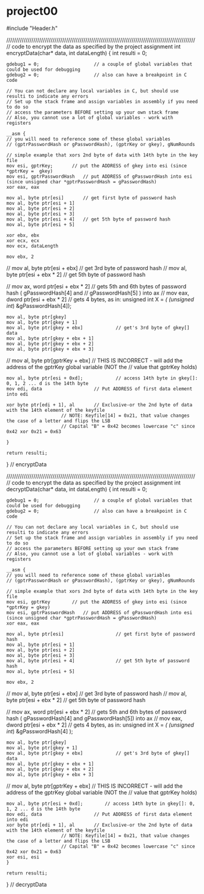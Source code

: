 # project00


#include "Header.h"

//////////////////////////////////////////////////////////////////////////////////////////////////
// code to encrypt the data as specified by the project assignment
int encryptData(char* data, int dataLength)
{
	int resulti = 0;

	gdebug1 = 0;					// a couple of global variables that could be used for debugging
	gdebug2 = 0;					// also can have a breakpoint in C code

	// You can not declare any local variables in C, but should use resulti to indicate any errors
	// Set up the stack frame and assign variables in assembly if you need to do so
	// access the parameters BEFORE setting up your own stack frame
	// Also, you cannot use a lot of global variables - work with registers

	__asm {
	// you will need to reference some of these global variables
	// (gptrPasswordHash or gPasswordHash), (gptrKey or gkey), gNumRounds

	// simple example that xors 2nd byte of data with 14th byte in the key file
	mov esi, gptrKey;		// put the ADDRESS of gkey into esi (since *gptrKey =  gkey)
	mov esi, gptrPasswordHash	// put ADDRESS of gPasswordHash into esi (since unsigned char *gptrPasswordHash = gPasswordHash)
	xor eax, eax

	mov al, byte ptr[esi]		// get first byte of password hash
	mov al, byte ptr[esi + 1]
	mov al, byte ptr[esi + 2]
	mov al, byte ptr[esi + 3]
	mov al, byte ptr[esi + 4]	// get 5th byte of password hash
	mov al, byte ptr[esi + 5]

	xor ebx, ebx
	xor ecx, ecx
	mov ecx, dataLength

	mov ebx, 2
//	mov al, byte ptr[esi + ebx]	    // get 3rd byte of password hash
//	mov al, byte ptr[esi + ebx * 2]	    // get 5th byte of password hash

//	mov ax, word ptr[esi + ebx * 2]			// gets 5th and 6th bytes of password hash ( gPasswordHash[4] and 									// gPasswordHash[5] ) into ax
//	mov eax, dword ptr[esi + ebx * 2]		// gets 4 bytes, as in:  unsigned int X = *( (unsigned int*) &gPasswordHash[4]);

	mov al, byte ptr[gkey]
	mov al, byte ptr[gkey + 1]
	mov al, byte ptr[gkey + ebx]			// get's 3rd byte of gkey[] data
	mov al, byte ptr[gkey + ebx + 1]
	mov al, byte ptr[gkey + ebx + 2]
	mov al, byte ptr[gkey + ebx + 3]

//	mov al, byte ptr[gptrKey + ebx]		// THIS IS INCORRECT - will add the address of the gptrKey global variable (NOT the 							// value that gptrKey holds)
 
	mov al, byte ptr[esi + 0xd];	        // access 14th byte in gkey[]: 0, 1, 2 ... d is the 14th byte
	mov edi, data			        // Put ADDRESS of first data element into edi

	xor byte ptr[edi + 1], al		// Exclusive-or the 2nd byte of data with the 14th element of the keyfile
						// NOTE: Keyfile[14] = 0x21, that value changes the case of a letter and flips the LSB
						// Capital "B" = 0x42 becomes lowercase "c" since 0x42 xor 0x21 = 0x63

	}

	return resulti;
} // encryptData

//////////////////////////////////////////////////////////////////////////////////////////////////
// code to encrypt the data as specified by the project assignment
int decryptData(char* data, int dataLength)
{
	int resulti = 0;

	gdebug1 = 0;					// a couple of global variables that could be used for debugging
	gdebug2 = 0;					// also can have a breakpoint in C code

	// You can not declare any local variables in C, but should use resulti to indicate any errors
	// Set up the stack frame and assign variables in assembly if you need to do so
	// access the parameters BEFORE setting up your own stack frame
	// Also, you cannot use a lot of global variables - work with registers

	__asm {
	// you will need to reference some of these global variables
	// (gptrPasswordHash or gPasswordHash), (gptrKey or gkey), gNumRounds

	// simple example that xors 2nd byte of data with 14th byte in the key file
	mov esi, gptrKey		// put the ADDRESS of gkey into esi (since *gptrKey = gkey)
	mov esi, gptrPasswordHash	// put ADDRESS of gPasswordHash into esi (since unsigned char *gptrPasswordHash = gPasswordHash)
	xor eax, eax

	mov al, byte ptr[esi]					// get first byte of password hash
	mov al, byte ptr[esi + 1]
	mov al, byte ptr[esi + 2]
	mov al, byte ptr[esi + 3]
	mov al, byte ptr[esi + 4]				// get 5th byte of password hash
	mov al, byte ptr[esi + 5]

	mov ebx, 2
//	mov al, byte ptr[esi + ebx]			// get 3rd byte of password hash
//	mov al, byte ptr[esi + ebx * 2]	   // get 5th byte of password hash

//	mov ax, word ptr[esi + ebx * 2]	  // gets 5th and 6th bytes of password hash ( gPasswordHash[4] and gPasswordHash[5]) into ax
//	mov eax, dword ptr[esi + ebx * 2]	// gets 4 bytes, as in:  unsigned int X = *( (unsigned int*) &gPasswordHash[4] );

	mov al, byte ptr[gkey]
	mov al, byte ptr[gkey + 1]
	mov al, byte ptr[gkey + ebx]			// get's 3rd byte of gkey[] data
	mov al, byte ptr[gkey + ebx + 1]
	mov al, byte ptr[gkey + ebx + 2]
	mov al, byte ptr[gkey + ebx + 3]

//	mov al, byte ptr[gptrKey + ebx]		// THIS IS INCORRECT - will add the address of the gptrKey global variable (NOT the                                                     // value that gptrKey holds)

	mov al, byte ptr[esi + 0xd];		// access 14th byte in gkey[]: 0, 1, 2 ... d is the 14th byte
	mov edi, data			        // Put ADDRESS of first data element into edi
	xor byte ptr[edi + 1], al		// Exclusive-or the 2nd byte of data with the 14th element of the keyfile
						// NOTE: Keyfile[14] = 0x21, that value changes the case of a letter and flips the LSB
						// Capital "B" = 0x42 becomes lowercase "c" since 0x42 xor 0x21 = 0x63
	xor esi, esi
	}

	return resulti;

} // decryptData
